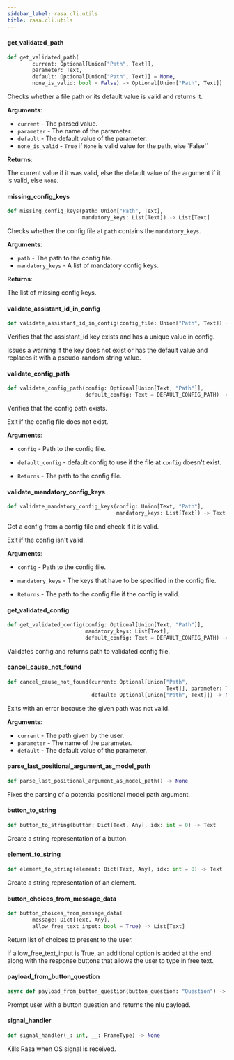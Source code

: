 ```yaml
---
sidebar_label: rasa.cli.utils
title: rasa.cli.utils
---
```

#### get\_validated\_path

```python
def get_validated_path(
        current: Optional[Union["Path", Text]],
        parameter: Text,
        default: Optional[Union["Path", Text]] = None,
        none_is_valid: bool = False) -> Optional[Union["Path", Text]]
```

Checks whether a file path or its default value is valid and returns it.

**Arguments**:

- `current` - The parsed value.
- `parameter` - The name of the parameter.
- `default` - The default value of the parameter.
- `none_is_valid` - `True` if `None` is valid value for the path,
  else `False``
  

**Returns**:

  The current value if it was valid, else the default value of the
  argument if it is valid, else `None`.

#### missing\_config\_keys

```python
def missing_config_keys(path: Union["Path", Text],
                        mandatory_keys: List[Text]) -> List[Text]
```

Checks whether the config file at `path` contains the `mandatory_keys`.

**Arguments**:

- `path` - The path to the config file.
- `mandatory_keys` - A list of mandatory config keys.
  

**Returns**:

  The list of missing config keys.

#### validate\_assistant\_id\_in\_config

```python
def validate_assistant_id_in_config(config_file: Union["Path", Text]) -> None
```

Verifies that the assistant_id key exists and has a unique value in config.

Issues a warning if the key does not exist or has the default value and replaces it
with a pseudo-random string value.

#### validate\_config\_path

```python
def validate_config_path(config: Optional[Union[Text, "Path"]],
                         default_config: Text = DEFAULT_CONFIG_PATH) -> Text
```

Verifies that the config path exists.

Exit if the config file does not exist.

**Arguments**:

- `config` - Path to the config file.
- `default_config` - default config to use if the file at `config` doesn&#x27;t exist.
  
- `Returns` - The path to the config file.

#### validate\_mandatory\_config\_keys

```python
def validate_mandatory_config_keys(config: Union[Text, "Path"],
                                   mandatory_keys: List[Text]) -> Text
```

Get a config from a config file and check if it is valid.

Exit if the config isn&#x27;t valid.

**Arguments**:

- `config` - Path to the config file.
- `mandatory_keys` - The keys that have to be specified in the config file.
  
- `Returns` - The path to the config file if the config is valid.

#### get\_validated\_config

```python
def get_validated_config(config: Optional[Union[Text, "Path"]],
                         mandatory_keys: List[Text],
                         default_config: Text = DEFAULT_CONFIG_PATH) -> Text
```

Validates config and returns path to validated config file.

#### cancel\_cause\_not\_found

```python
def cancel_cause_not_found(current: Optional[Union["Path",
                                                   Text]], parameter: Text,
                           default: Optional[Union["Path", Text]]) -> None
```

Exits with an error because the given path was not valid.

**Arguments**:

- `current` - The path given by the user.
- `parameter` - The name of the parameter.
- `default` - The default value of the parameter.

#### parse\_last\_positional\_argument\_as\_model\_path

```python
def parse_last_positional_argument_as_model_path() -> None
```

Fixes the parsing of a potential positional model path argument.

#### button\_to\_string

```python
def button_to_string(button: Dict[Text, Any], idx: int = 0) -> Text
```

Create a string representation of a button.

#### element\_to\_string

```python
def element_to_string(element: Dict[Text, Any], idx: int = 0) -> Text
```

Create a string representation of an element.

#### button\_choices\_from\_message\_data

```python
def button_choices_from_message_data(
        message: Dict[Text, Any],
        allow_free_text_input: bool = True) -> List[Text]
```

Return list of choices to present to the user.

If allow_free_text_input is True, an additional option is added
at the end along with the response buttons that allows the user
to type in free text.

#### payload\_from\_button\_question

```python
async def payload_from_button_question(button_question: "Question") -> Text
```

Prompt user with a button question and returns the nlu payload.

#### signal\_handler

```python
def signal_handler(_: int, __: FrameType) -> None
```

Kills Rasa when OS signal is received.

